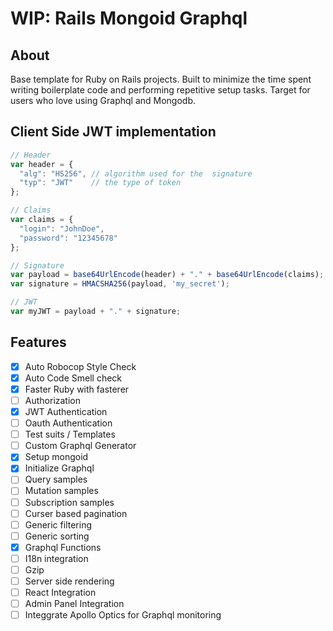 # WIP: Rails Mongoid Graphql

## About
Base template for Ruby on Rails projects. Built to minimize the time spent writing boilerplate code and performing repetitive setup tasks. Target for users who love using Graphql and Mongodb.

## Client Side JWT implementation
```javascript
// Header
var header = {
  "alg": "HS256", // algorithm used for the  signature
  "typ": "JWT"    // the type of token
};

// Claims
var claims = {
  "login": "JohnDoe",
  "password": "12345678"
};

// Signature
var payload = base64UrlEncode(header) + "." + base64UrlEncode(claims);
var signature = HMACSHA256(payload, 'my_secret');

// JWT
var myJWT = payload + "." + signature;
```

## Features
- [x] Auto Robocop Style Check
- [x] Auto Code Smell check
- [x] Faster Ruby with fasterer
- [ ] Authorization
- [x] JWT Authentication
- [ ] Oauth Authentication
- [ ] Test suits / Templates
- [ ] Custom Graphql Generator
- [x] Setup mongoid
- [x] Initialize Graphql
- [ ] Query samples
- [ ] Mutation samples
- [ ] Subscription samples
- [ ] Curser based pagination
- [ ] Generic filtering
- [ ] Generic sorting
- [x] Graphql Functions
- [ ] I18n integration
- [ ] Gzip
- [ ] Server side rendering
- [ ] React Integration
- [ ] Admin Panel Integration
- [ ] Integgrate Apollo Optics for Graphql monitoring
